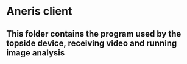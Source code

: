 # Aneris client

## This folder contains the program used by the topside device, receiving video and running image analysis
